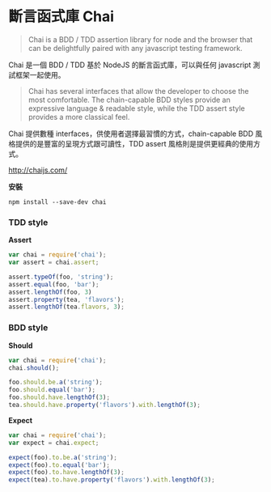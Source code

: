 # 斷言函式庫 Chai

> Chai is a BDD / TDD assertion library for node and the browser that can be delightfully paired with any javascript testing framework.

Chai 是一個 BDD / TDD 基於 NodeJS 的斷言函式庫，可以與任何 javascript 測試框架一起使用。

> Chai has several interfaces that allow the developer to choose the most comfortable. The chain-capable BDD styles provide an expressive language & readable style, while the TDD assert style provides a more classical feel.

Chai 提供數種 interfaces，供使用者選擇最習慣的方式，chain-capable BDD 風格提供的是豐富的呈現方式跟可讀性，TDD assert 風格則是提供更經典的使用方式。

<http://chaijs.com/>

**安裝**

```
npm install --save-dev chai
```

### TDD style

**Assert**

```js
var chai = require('chai');
var assert = chai.assert;

assert.typeOf(foo, 'string');
assert.equal(foo, 'bar');
assert.lengthOf(foo, 3)
assert.property(tea, 'flavors');
assert.lengthOf(tea.flavors, 3);
```

### BDD style

**Should**

```js
var chai = require('chai');
chai.should();

foo.should.be.a('string');
foo.should.equal('bar');
foo.should.have.lengthOf(3);
tea.should.have.property('flavors').with.lengthOf(3);
```

**Expect**

```js
var chai = require('chai');
var expect = chai.expect;

expect(foo).to.be.a('string');
expect(foo).to.equal('bar');
expect(foo).to.have.lengthOf(3);
expect(tea).to.have.property('flavors').with.lengthOf(3);
```
